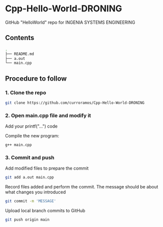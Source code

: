# Cpp-Hello-World-DRONING
GitHub "HelloWorld" repo for INGENIA SYSTEMS ENGINEERING


## Contents
```sh 
.
├── README.md
├── a.out
└── main.cpp
```

## Procedure to follow

### 1. Clone the repo
```sh 
git clone https://github.com/curroramos/Cpp-Hello-World-DRONING
```

### 2. Open main.cpp file and modify it
Add your printf("...") code

Compile the new program:
```sh 
g++ main.cpp
```

### 3. Commit and push
Add modified files to prepare the commit

```sh 
git add a.out main.cpp
```

Record files added and perform the commit. The message should be about what changes you introduced
```sh 
git commit -m 'MESSAGE'
```

Upload local branch commits to GitHub
```sh 
git push origin main
```